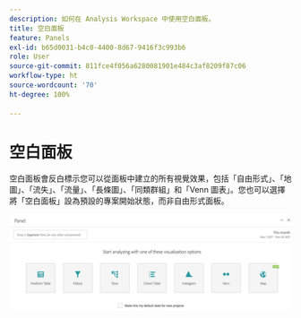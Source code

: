 ```yaml
---
description: 如何在 Analysis Workspace 中使用空白面板。
title: 空白面板
feature: Panels
exl-id: b65d0031-b4c0-4400-8d67-9416f3c993b6
role: User
source-git-commit: 811fce4f056a6280081901e484c3af8209f87c06
workflow-type: ht
source-wordcount: '70'
ht-degree: 100%

---
```


# 空白面板

空白面板會反白標示您可以從面板中建立的所有視覺效果，包括「自由形式」、「地圖」、「流失」、「流量」、「長條圖」、「同類群組」和「Venn 圖表」。您也可以選擇將「空白面板」設為預設的專案開始狀態，而非自由形式面板。

![空白面板，顯示「自由形式」、「對應圖」、「流失」、「流量」、「長條圖」、「同類群組」和「Venn」視覺效果選項。](assets/blank_panel.png)
